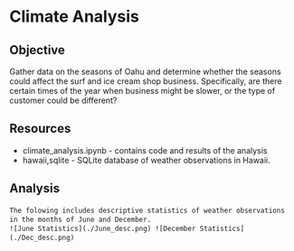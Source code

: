 # Climate Analysis

## Objective
Gather data on the seasons of Oahu and determine whether the seasons could affect the surf and ice cream shop business. Specifically, are there certain times of the year when business might be slower, or the type of customer could be different?

## Resources
* climate_analysis.ipynb - contains code and results of the analysis
* hawaii,sqlite - SQLite database of weather observations in Hawaii.

## Analysis

    The folowing includes descriptive statistics of weather observations in the months of June and December. 
    ![June Statistics](./June_desc.png) ![December Statistics](./Dec_desc.png)